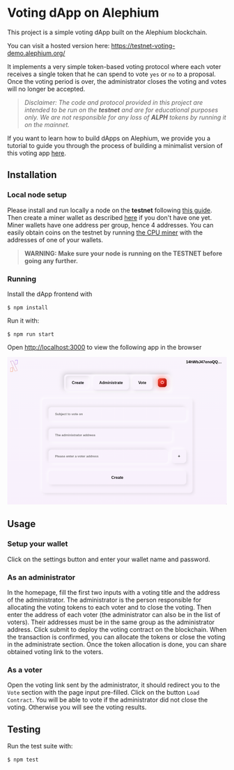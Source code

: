# Voting dApp on Alephium

This project is a simple voting dApp built on the Alephium blockchain.

You can visit a hosted version here: https://testnet-voting-demo.alephium.org/

It implements a very simple token-based voting protocol where each voter receives a single token that he can spend to vote `yes` or `no` to a proposal. Once the voting period is over, the administrator closes the voting and votes will no longer be accepted.

> *Disclaimer: The code and protocol provided in this project are intended to be run on the **testnet** and are for educational purposes only. We are not responsible for any loss of **ALPH** tokens by running it on the mainnet.*

If you want to learn how to build dApps on Alephium, we provide you a tutorial to guide you through the process of building a minimalist version of this voting app [here](https://github.com/alephium/voting-tutorial).

## Installation

### Local node setup

Please install and run locally a node on the **testnet** following [this guide](https://wiki.alephium.org/Testnet-Guide.html). Then create a miner wallet as described [here](https://wiki.alephium.org/GPU-Miner-Guide.html) if you don't have one yet. Miner wallets have one address per group, hence 4 addresses. You can easily obtain coins on the testnet by running [the CPU miner](https://wiki.alephium.org/CPU-Miner-Guide.html) with the addresses of one of your wallets.

> **WARNING: Make sure your node is running on the TESTNET before going any further.**

### Running

Install the dApp frontend with

```
$ npm install
```

Run it with:
```
$ npm run start
```
Open [http://localhost:3000](http://localhost:3000) to view the following app  in the browser

<img title="demo" src="./assets/full-app.png" alt="Full application screenshot" >

## Usage

### Setup your wallet

Click on the settings button and enter your wallet name and password.

### As an administrator

In the homepage, fill the first two  inputs with a voting title and the address of the administrator. The administrator is the person responsible for allocating the voting tokens to each voter and to close the voting. Then enter the address of each voter (the administrator can also be in the list of voters). Their addresses must be in the same group as the administrator address. Click submit to deploy the voting contract on the blockchain. When the transaction is confirmed, you can allocate the tokens or close the voting in the administrate section. Once the token allocation is done, you can share obtained voting link to the voters.

### As a voter

Open the voting link sent by the administrator, it should redirect you to the `Vote` section with the page input pre-filled. Click on the button `Load Contract`. You will be able to vote if the administrator did not close the voting. Otherwise you will see the voting results.

## Testing

Run the test suite with:

```
$ npm test
```

